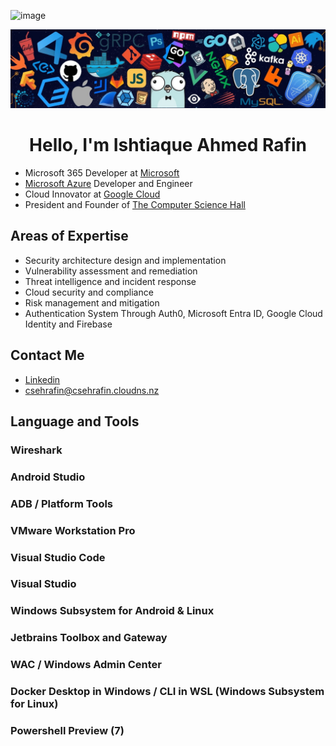 ![image](https://github.com/user-attachments/assets/16a9d34f-9408-4bfa-b5c1-09dfe93f6272)<p align="center"><img src="https://raw.githubusercontent.com/SurajPratap10/SurajPratap10/master/banner.jpg"></p>

<h1 align="center">Hello, I'm Ishtiaque Ahmed Rafin</h1>

- Microsoft 365 Developer at [Microsoft](https://microsoft.com)
- [Microsoft Azure](https://azure.microsoft.com/) Developer and Engineer
- Cloud Innovator at [Google Cloud](cloud.google.com)
- President and Founder of [The Computer Science Hall](https://github.com/thecomputersciencehall)
  
## Areas of Expertise
- Security architecture design and implementation
- Vulnerability assessment and remediation
- Threat intelligence and incident response
- Cloud security and compliance
- Risk management and mitigation
- Authentication System Through Auth0, Microsoft Entra ID, Google Cloud Identity and Firebase
## Contact Me

- [Linkedin](https://linkedin.com/in/csehrafin)
- [csehrafin@csehrafin.cloudns.nz](mailto:csehrafin@csehrafin.cloudns.nz)


## Language and Tools
### Wireshark
### Android Studio
### ADB / Platform Tools
### VMware Workstation Pro
### Visual Studio Code
### Visual Studio
### Windows Subsystem for Android & Linux 
### Jetbrains Toolbox and Gateway
### WAC / Windows Admin Center
### Docker Desktop in Windows / CLI in WSL (Windows Subsystem for Linux)
### Powershell Preview (7)
